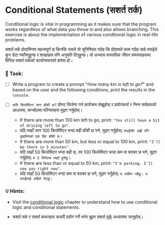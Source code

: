 # Conditional Statements (सशर्त तर्क)

Conditional logic is vital in programming as it makes sure that the program works regardless of what data you throw in and also allows branching.  This exercise is about the implementation of various conditional logic in real-life problems.

सशर्त तर्क प्रोग्रामिंगमा महत्त्वपूर्ण छ किनकि यसले यो सुनिश्चित गर्दछ कि प्रोग्रामले काम गर्दछ चाहे तपाईले कुन डेटा फ्याँक्नुहुन्छ र शाखाहरू पनि अनुमति दिनुहुन्छ। यो अभ्यास वास्तविक जीवन समस्याहरूमा विभिन्न सशर्त तर्कको कार्यान्वयनको बारेमा हो।

### 📝 Task:

* [ ] Write a program to create a  prompt "_How many km is left to go?_" and based on the user and the following conditions, print the results in the `console`.

* [ ] `कति किलोमिटर जान बाँकी छ?` प्रोम्प्ट सिर्जना गर्न कार्यक्रम लेख्नुहोस् र प्रयोगकर्ता र निम्न सर्तहरूको आधारमा, कन्सोलमा परिणामहरू मुद्रण गर्नुहोस्।
  * If there are more than 100 km left to go, print: `"You still have a bit of driving left to go"`.
  * यदि त्यहाँ जान 100 किलोमिटर भन्दा बढी बाँकी छ भने, मुद्रण गर्नुहोस्: `तपाईंसँग अझै पनि ड्राइभिंगको एक बिट बाँकी छ`।
  * If there are more than 50 km, but less or equal to 100 km, print: `"I'll be there in 5 minutes"`.
  * यदि त्यहाँ 50 किलोमिटर भन्दा बढी छ, तर 100 किलोमिटर भन्दा कम वा बराबर छ भने, मुद्रण गर्नुहोस्: `म 5 मिनेटमा त्यहाँ हुनेछु`।
  * If there are less than or equal to 50 km, print: `"I'm parking. I'll see you right now"`.
  * यदि त्यहाँ 50 किलोमिटर भन्दा कम वा बराबर छ भने, मुद्रण गर्नुहोस्: `म पार्किंग गर्दैछु। म तपाईंलाई अहिले भेट्छु।`

### 💡 Hints:

* Visit the [conditional logic](../conditional/) chapter to understand how to use conditional logic and conditional statements.

* सशर्त तर्क र सशर्त कथनहरू कसरी प्रयोग गर्ने भनेर बुझ्न सशर्त [तर्क](../conditional/) अध्यायमा जानुहोस्।
